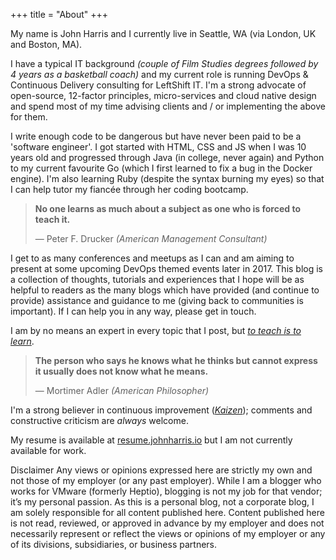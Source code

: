 +++
title = "About"
+++

My name is John Harris and I currently live in Seattle, WA (via London, UK and Boston, MA).

I have a typical IT background _(couple of Film Studies degrees followed by 4 years as a basketball coach)_ and my current role is running DevOps & Continuous Delivery consulting for LeftShift IT. I'm a strong advocate of open-source, 12-factor principles, micro-services and cloud native design and spend most of my time advising clients and / or implementing the above for them.

I write enough code to be dangerous but have never been paid to be a 'software engineer'. I got started with HTML, CSS and JS when I was 10 years old and progressed through Java (in college, never again) and Python to my current favourite Go (which I first learned to fix a bug in the Docker engine). I'm also learning Ruby (despite the syntax burning my eyes) so that I can help tutor my fiancée through her coding bootcamp.

> __No one learns as much about a subject as one who is forced to teach it.__
>
>— Peter F. Drucker _(American Management Consultant)_

I get to as many conferences and meetups as I can and am aiming to present at some upcoming DevOps themed events later in 2017. This blog is a collection of thoughts, tutorials and experiences that I hope will be as helpful to readers as the many blogs which have provided (and continue to provide) assistance and guidance to me (giving back to communities is important). If I can help you in any way, please get in touch.

I am by no means an expert in every topic that I post, but [_to teach is to learn_](https://www.farnamstreetblog.com/2012/04/learn-anything-faster-with-the-feynman-technique/).

> __The person who says he knows what he thinks but cannot express it usually does not know what he means.__
>
> — Mortimer Adler _(American Philosopher)_

I'm a strong believer in continuous improvement ([_Kaizen_](https://en.wikipedia.org/wiki/Kaizen)); comments and constructive criticism are _always_ welcome.

My resume is available at [resume.johnharris.io](https://resume.johnharris.io) but I am not currently available for work.


Disclaimer
Any views or opinions expressed here are strictly my own and not those of my employer (or any past employer). While I am a blogger who works for VMware (formerly Heptio), blogging is not my job for that vendor; it’s my personal passion. As this is a personal blog, not a corporate blog, I am solely responsible for all content published here. Content published here is not read, reviewed, or approved in advance by my employer and does not necessarily represent or reflect the views or opinions of my employer or any of its divisions, subsidiaries, or business partners.